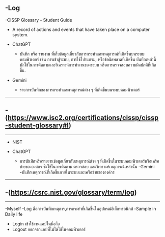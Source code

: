 -Log
----------
-CISSP Glossary - Student Guide

- A record of actions and events that have taken place on a computer system.

- ChatGPT
  - บันทึก หรือ รายงาน ที่เก็บข้อมูลเกี่ยวกับการกระทำและเหตุการณ์ที่เกิดขึ้นบนระบบคอมพิวเตอร์ เช่น การเข้าสู่ระบบ, การใช้โปรแกรม, หรือข้อผิดพลาดที่เกิดขึ้น บันทึกเหล่านี้มักใช้ในการติดตามและวิเคราะห์การทำงานของระบบ หรือการตรวจสอบความผิดปกติที่เกิดขึ้น.

- Gemini
  - รายการบันทึกของการกระทำและเหตุการณ์ต่าง ๆ ที่เกิดขึ้นบนระบบคอมพิวเตอร์
----------
 -(https://www.isc2.org/certifications/cissp/cissp-student-glossary#l)
----------
----------
- NIST

- ChatGPT
  - การบันทึกหรือรายงานข้อมูลเกี่ยวกับเหตุการณ์ต่าง ๆ ที่เกิดขึ้นในระบบคอมพิวเตอร์หรือเครือข่ายขององค์กร ซึ่งใช้ในการติดตาม ตรวจสอบ และวิเคราะห์เหตุการณ์เหล่านั้น
-Gemini
  -บันทึกเหตุการณ์ที่เกิดขึ้นภายในระบบและเครือข่ายขององค์กร
----------
-(https://csrc.nist.gov/glossary/term/log)
----------
----------
-Myself
  -Log ตือการบันทึกเหตุการ,การกระทำที่เกิดขึ้นในอุปกรณ์อิเล็กทรอนิกส์
-Sample in Daily life
  - Login เข้าใช้งานแอปในมือถือ
  - Logout ออกจากแอปที่ไม่ได้ใช้ในคอมพิวเตอร์


